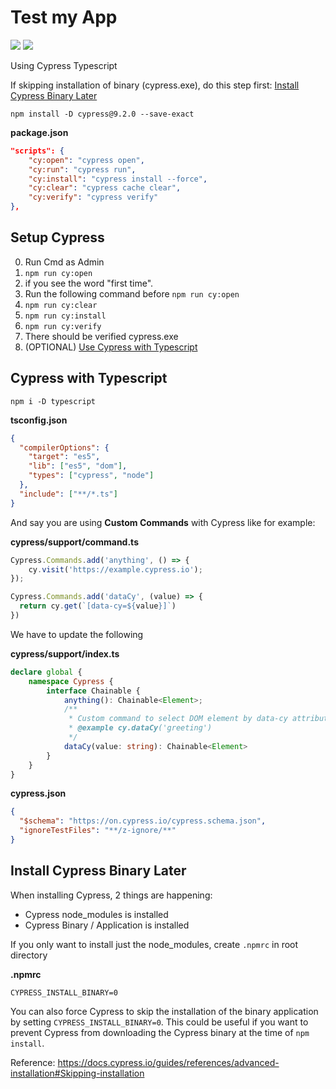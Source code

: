 # Test my App

<p>
  <img src="https://img.shields.io/badge/-cypress-lightblue"/>
  <img src="https://img.shields.io/badge/-typescript-blue"/>
</p>

Using Cypress Typescript

If skipping installation of binary (cypress.exe), do this step first: [Install Cypress Binary Later](#install-cypress-binary-later)

```
npm install -D cypress@9.2.0 --save-exact
```

**package.json**

```json
"scripts": {
    "cy:open": "cypress open",
    "cy:run": "cypress run",
    "cy:install": "cypress install --force",
    "cy:clear": "cypress cache clear",
    "cy:verify": "cypress verify"
},
```

## Setup Cypress

0. Run Cmd as Admin
1. `npm run cy:open`
2. if you see the word "first time".
3. Run the following command before `npm run cy:open`
4. `npm run cy:clear`
5. `npm run cy:install`
6. `npm run cy:verify`
7. There should be verified cypress.exe
8. (OPTIONAL) [Use Cypress with Typescript](#cypress-with-typescript)

## Cypress with Typescript

```
npm i -D typescript
```

**tsconfig.json**

```json
{
  "compilerOptions": {
    "target": "es5",
    "lib": ["es5", "dom"],
    "types": ["cypress", "node"]
  },
  "include": ["**/*.ts"]
}
```

And say you are using **Custom Commands** with Cypress like for example:

**cypress/support/command.ts**

```ts
Cypress.Commands.add('anything', () => {
    cy.visit('https://example.cypress.io');
});

Cypress.Commands.add('dataCy', (value) => {
  return cy.get(`[data-cy=${value}]`)
})
```

We have to update the following

**cypress/support/index.ts**

```ts
declare global {
    namespace Cypress {
        interface Chainable {
            anything(): Chainable<Element>;
            /**
             * Custom command to select DOM element by data-cy attribute.
             * @example cy.dataCy('greeting')
             */
            dataCy(value: string): Chainable<Element>
        }
    }
}
```

**cypress.json**

```json
{
  "$schema": "https://on.cypress.io/cypress.schema.json",
  "ignoreTestFiles": "**/z-ignore/**"
}
```

## Install Cypress Binary Later

When installing Cypress, 2 things are happening:

- Cypress node_modules is installed
- Cypress Binary / Application is installed

If you only want to install just the node_modules, create `.npmrc` in root directory

**.npmrc**

```
CYPRESS_INSTALL_BINARY=0
```

You can also force Cypress to skip the installation of the binary application by setting `CYPRESS_INSTALL_BINARY=0`. This could be useful if you want to prevent Cypress from downloading the Cypress binary at the time of `npm install`.

Reference: https://docs.cypress.io/guides/references/advanced-installation#Skipping-installation
